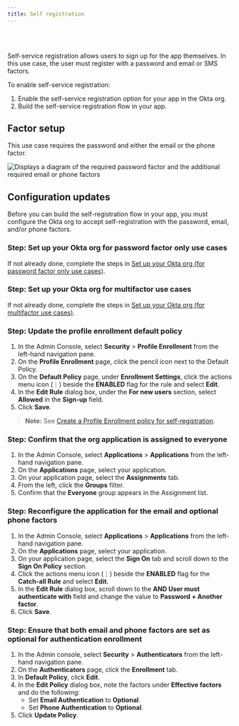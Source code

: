 ```yaml
---
title: Self registration
---
```


<div class="oie-embedded-sdk">

<ApiLifecycle access="ie" /><br>
<ApiLifecycle access="Limited GA" /><br>

<StackSelector class="cleaner-selector"/>

Self-service registration allows users to sign up for the app themselves. In this use case, the user must register with a password and email or SMS factors.

To enable self-service registration:

1. Enable the self-service registration option for your app in the Okta org.
1. Build the self-service registration flow in your app.

## Factor setup

This use case requires the password and either the email or the phone factor.

<div class="common-image-format">

![Displays a diagram of the required password factor and the additional required email or phone factors](/img/oie-embedded-sdk/factor-password-email-or-phone.png)

</div>

## Configuration updates

Before you can build the self-registration flow in your app, you must configure the Okta org to accept self-registration with the password, email, and/or phone factors.

### Step: Set up your Okta org for password factor only use cases

If not already done, complete the steps in [Set up your Okta org (for password factor only use cases)](/docs/guides/oie-embedded-common-org-setup/aspnet/main/#set-up-your-okta-org-for-password-factor-only-use-cases).

### Step: Set up your Okta org for multifactor use cases

If not already done, complete the steps in [Set up your Okta org (for multifactor use cases)](/docs/guides/oie-embedded-common-org-setup/aspnet/main/#set-up-your-okta-org-for-multifactor-use-cases).

### Step: Update the profile enrollment default policy

1. In the Admin Console, select **Security** > **Profile Enrollment** from the left-hand navigation pane.
1. On the **Profile Enrollment** page, click the pencil icon next to the Default Policy.
1. On the **Default Policy** page, under **Enrollment Settings**, click the actions menu icon (⋮) beside the **ENABLED** flag for the rule and select **Edit**.
1. In the **Edit Rule** dialog box, under the **For new users** section, select **Allowed** in the **Sign-up** field.
1. Click **Save**.

> **Note:** See [Create a Profile Enrollment policy for self-registration](https://help.okta.com/en/oie/Content/Topics/identity-engine/policies/create-profile-enrollment-policy-sr.htm).

### Step: Confirm that the org application is assigned to everyone

1. In the Admin Console, select **Applications** > **Applications** from the left-hand navigation pane.
1. On the **Applications** page, select your application.
1. On your application page, select the **Assignments** tab.
1. From the left, click the **Groups** filter.
1. Confirm that the **Everyone** group appears in the Assignment list.

### Step: Reconfigure the application for the email and optional phone factors

1. In the Admin Console, select **Applications** > **Applications** from the left-hand navigation pane.
1. On the **Applications** page, select your application.
1. On your application page, select the **Sign On** tab and scroll down to the **Sign On Policy** section.
1. Click the actions menu icon (⋮) beside the **ENABLED** flag for the **Catch-all Rule** and select **Edit**.
1. In the **Edit Rule** dialog box, scroll down to the **AND User must authenticate with** field and change the value to **Password + Another factor**.
1. Click **Save**.

### Step: Ensure that both email and phone factors are set as optional for authentication enrollment

1. In the Admin console, select **Security** > **Authenticators** from the left-hand navigation pane.
1. On the **Authenticators** page, click the **Enrollment** tab.
1. In **Default Policy**, click **Edit**.
1. In the **Edit Policy** dialog box, note the factors under **Effective factors** and do the following:
   * Set **Email Authentication** to **Optional**.
   * Set **Phone Authentication** to **Optional**.
1. Click **Update Policy**.

<StackSelector snippet="summaryofsteps" noSelector />

<StackSelector snippet="integrationsteps" noSelector />

</div>
